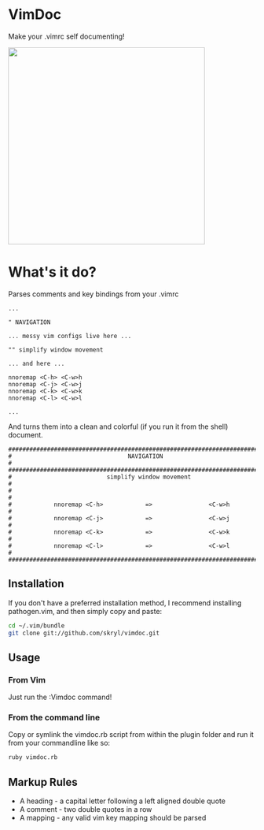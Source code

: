 # VimDoc

Make your .vimrc self documenting!

<img src="https://www.dropbox.com/s/fbvqgptgat8ir6c/vimdoc.png?dl=1" style="width: 400px;"/>

# What's it do?

Parses comments and key bindings from your .vimrc

```vim
...

" NAVIGATION

... messy vim configs live here ...

"" simplify window movement

... and here ...

nnoremap <C-h> <C-w>h
nnoremap <C-j> <C-w>j
nnoremap <C-k> <C-w>k
nnoremap <C-l> <C-w>l

...
```

And turns them into a clean and colorful (if you run it from the shell) document.

```
################################################################################
#                                 NAVIGATION                                   #
################################################################################
#                           simplify window movement                           #
#                                                                              #
#            nnoremap <C-h>            =>                <C-w>h                #
#            nnoremap <C-j>            =>                <C-w>j                #
#            nnoremap <C-k>            =>                <C-w>k                #
#            nnoremap <C-l>            =>                <C-w>l                #
################################################################################
```

## Installation

If you don't have a preferred installation method, I recommend installing pathogen.vim, and then simply copy and paste:

```bash
cd ~/.vim/bundle
git clone git://github.com/skryl/vimdoc.git
```

## Usage

### From Vim

Just run the :Vimdoc command!

### From the command line

Copy or symlink the vimdoc.rb script from within the plugin folder and run it from your commandline like so:

```bash
ruby vimdoc.rb
```

## Markup Rules

* A heading - a capital letter following a left aligned double quote
* A comment - two double quotes in a row
* A mapping - any valid vim key mapping should be parsed

